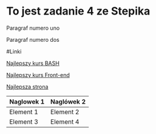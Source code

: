 # To jest zadanie 4 ze Stepika

Paragraf numero uno

Paragraf numero dos

#Linki

[Najlepszy kurs BASH](https://stepik.org/course/83989/)

[Najlepszy kurs Front-end](https://stepik.org/course/125441)

[Najlepsza strona](mev.pxseu.com/calculator)


|Naglowek 1|Naglówek 2|
|----------|----------|
|Element 1 |Element 2 |
|Element 3 |Element 4 |
